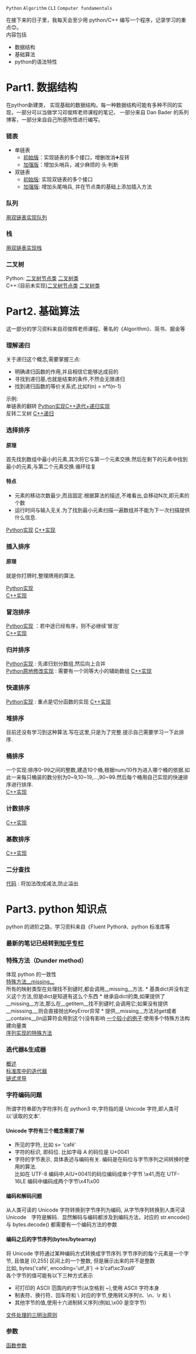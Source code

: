 `Python` `Algorithm` `CLI` `Computer fundamentals`

在接下来的日子里，我每天会至少用 python/C++ 编写一个程序，记录学习的重点:blush:。  
内容包括
* 数据结构
* 基础算法
* python的语法特性

# Part1. 数据结构
  在python新建类， 实现基础的数据结构。每一种数据结构可能有多种不同的实现，一部分可以当做学习邓俊辉老师课程的笔记， 一部分来自 Dan Bader 的系列博客，一部分来自自己所感所悟进行编写。
### 链表
  * 单链表  
      * [初始版](/DataStructure/SinglyLinkedList.py)：实现链表的多个接口，增删改消➕反转  
      * [加强版](/DataStructure/SinglyLinkedList_strengthen.py)：增加头哨兵，减少麻烦的·头·判断
  * 双链表  
      * [初始版](/DataStructure/DoublyLinkedList.py):  实现双链表的多个接口
      * [加强版](/DataStructure/DoublyLinkedList_strength.py): 增加头尾哨兵, 并在节点类的基础上添加插入方法
### 队列  
  [用双链表实现队列](/DataStructure/queue_use_by_doubly_list.py)
### 栈  
  [用双链表实现栈](/DataStructure/stack_use_by_doubly_list.py)  

### 二叉树  
  Python: [二叉树节点类](/DataStructure/Tree/BinNode.py) [二叉树类](/DataStructure/Tree/BinTree.py)  
  C++:(目前未实现)[二叉树节点类]() [二叉树类]()

# Part2. 基础算法  
  这一部分的学习资料来自邓俊辉老师课程、著名的《Algorithm》、简书、掘金等  

### 理解递归  
  关于递归这个概念,需要掌握三点:  
  * 明确递归函数的作用,并且相信它能够达成目的
  * 寻找到递归基,也就是结束的条件,不然会无限递归
  * 找到递归函数的等价关系式.比如f(n) = n*f(n-1)  

  示例:  
  单链表的翻转 [Python实现](/Algorithm/reverse_list.py)[C++迭代+递归实现](/Algorithm/reverse_list.cpp)  
  反转二叉树 [C++递归](/Algorithm/)  
### 选择排序  
  #### 原理  

首先找到数组中最小的元素,其次将它与第一个元素交换.然后在剩下的元素中找到最小的元素,与第二个元素交换.循环往复  
  #### 特点  

* 元素的移动次数最少,而且固定.根据算法的描述,不难看出,会移动N次,即元素的个数  
* 运行时间与输入无关.为了找到最小元素扫描一遍数组并不能为下一次扫描提供什么信息.  

[Python实现](/Algorithm/select_sort.py) 
[C++实现](/Algorithm/select_sort.cpp)  


### 插入排序  
  #### 原理  

  就是你打牌时,整理牌用的算法.

  [Python实现](/Algorithm/select_sort.py)    
  [C++实现](/Algorithm/select_sort.cpp) 

### 冒泡排序  
  [Python实现](/Algorithm/bubble_sort.py) ：若中途已经有序，则不必继续‘冒泡’  
  [C++实现](/Algorithm/bubble_sort.cpp)  
 

### 归并排序  
  [Python实现](/Algorithm/merge_sort.py) : 先递归划分数组,然后向上合并  
  [Python原地修改实现](/Algorithm/merge_sort_inplace.py) : 需要有一个同等大小的辅助数组 
  [C++实现](/Algorithm/merge_sort.cpp)   

### 快速排序
  [Python实现](/Algorithm/quick_sort.py) : 重点是切分函数的实现 
  [C++实现](/Algorithm/quick_sort.cpp)   

### 堆排序
目前还没有学习到这种算法.写在这里,只是为了完整.提示自己需要学习一下此排序.  

### 桶排序  
一个实现:排序0-99之间的整数,建造10个桶,根据num/10作为进入哪个桶的依据.如此一来每只桶装的数分别为0~9,10~19,...,90~99.然后每个桶用自己实现的快速排序进行排序.  
[C++实现](/Algorithm/buck_sort.cpp)    

### 计数排序
  [C++实现](/Algorithm/count_sort.cpp)  

### 基数排序  

[C++实现](/Algorithm/radix_sort.cpp)  

### 二分查找  

[代码](/Algorithm/binary_search.py) : 将加法改成减法,防止溢出  

# Part3. python 知识点
  python 的进阶之路，学习资料来自《Fluent Python》、python 标准库等  
### 最新的笔记已经转到[知乎专栏](https://zhuanlan.zhihu.com/c_1111662131090558976)  

### 特殊方法（Dunder method）
  体现 python 的一致性  
  [特殊方法__missing__](/Python-Knowledge/)  
    所有的映射类型在处理找不到键时,都会调用__missing__方法.
    * 基类dict并没有定义这个方法,但是dict是知道有这么个东西
    * 继承自dict的类,如果提供了__missing__方法,那么在__getitem__找不到键时,会调用它;如果没有提供__misssing__,则会直接抛出KeyError异常
    * 提供__missing__方法对get或者__contains__(in运算符会用到这个)没有影响
  [一个较小的例子](/Python-Knowledge/class_method_full_learn.py):使用多个特殊方法构建向量类  
  [序列实现的特殊方法](/Python-Knowledge/sequence_dunder_method.py)
### 迭代器&生成器
  [概述](/Python-Knowledge/iterable_iterator.py)  
  [标准库中的迭代器](/Python-Knowledge/iterator.py)  
  [链式求导](/Python-Knowledge/Iterator_chain.py)  
### 字符编码问题
  所谓字符串即为字符序列.在 python3 中,字符指的是 Unicode 字符,即人类可以'读取的文本'.  
  #### Unicode 字符有三个概念需要了解  
  * 所见的字符, 比如 s= 'café'
  * 字符的标识, 即码位. 比如字母 A 的码位是 U+0041
  * 字符的字节表示, 具体表述与编码有关. 编码是在码位与字节序列之间转换时使用的算法.  
  比如在 UTF-8 编码中,A(U+0041)的码位编码成单个字节 \x41,而在 UTF-16LE 编码中编码成两个字节\x41\x00  
  #### 编码和解码问题  
   从人类可读的 Unicode 字符转换到字节序列为编码, 从字节序列转换到人类可读 Unicode　字符是解码．显然解码与编码都涉及到编码方法，对应的 str.encode() 与 bytes.decode() 都需要有一个编码方法的参数  
  #### 编码之后的字节序列(bytes/bytearray)  
   将 Unicode 字符通过某种编码方式转换成字节序列.字节序列的每个元素是一个字节, 且值是 [0,255] 区间上的一个整数, 但是展示出来的并不是整数  
  比如, bytes('café', encoding='utf_8') -> b'caf\xc3\xa9'  
  各个字节的值可能有以下三种方式表示
  * 可打印的 ASCII 范围内的字节(从空格到 ~),使用 ASCII 字符本身 
  * 制表符、换行符、回车符和 \ 对应的字节,使用转义序列\t、\n、\r 和 \\
  * 其他字节的值,使用十六进制转义序列(例如,\x00 是空字节)  
  
  [文件处理的三明治原则](/Python-Knowledge/encoding_text_file.py)
### 参数
  [函数参数](/Python-Knowledge/function_argument.py)



